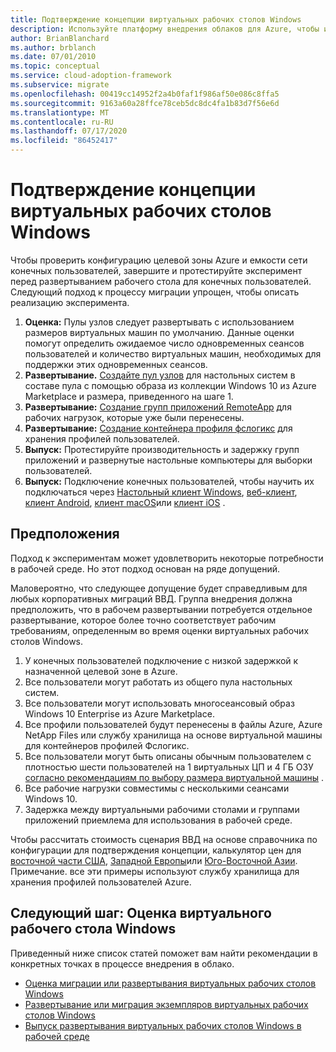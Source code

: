 ```yaml
---
title: Подтверждение концепции виртуальных рабочих столов Windows
description: Используйте платформу внедрения облаков для Azure, чтобы изучить рекомендации по переносу виртуальных рабочих столов, чтобы сократить сложность и стандартизировать процесс миграции.
author: BrianBlanchard
ms.author: brblanch
ms.date: 07/01/2010
ms.topic: conceptual
ms.service: cloud-adoption-framework
ms.subservice: migrate
ms.openlocfilehash: 00419cc14952f2a4b0faf1f986af50e086c8ffa5
ms.sourcegitcommit: 9163a60a28ffce78ceb5dc8dc4fa1b83d7f56e6d
ms.translationtype: MT
ms.contentlocale: ru-RU
ms.lasthandoff: 07/17/2020
ms.locfileid: "86452417"
---
```

# <a name="windows-virtual-desktop-proof-of-concept"></a>Подтверждение концепции виртуальных рабочих столов Windows

Чтобы проверить конфигурацию целевой зоны Azure и емкости сети конечных пользователей, завершите и протестируйте эксперимент перед развертыванием рабочего стола для конечных пользователей. Следующий подход к процессу миграции упрощен, чтобы описать реализацию эксперимента.

1. **Оценка:** Пулы узлов следует развертывать с использованием размеров виртуальных машин по умолчанию. Данные оценки помогут определить ожидаемое число одновременных сеансов пользователей и количество виртуальных машин, необходимых для поддержки этих одновременных сеансов.
2. **Развертывание.** [Создайте пул узлов](https://docs.microsoft.com/azure/virtual-desktop/create-host-pools-azure-marketplace) для настольных систем в составе пула с помощью образа из коллекции Windows 10 из Azure Marketplace и размера, приведенного на шаге 1.
3. **Развертывание:** [Создание групп приложений RemoteApp](https://docs.microsoft.com/azure/virtual-desktop/manage-app-groups#create-a-remoteapp-group) для рабочих нагрузок, которые уже были перенесены.
4. **Развертывание:** [Создание контейнера профиля фслогикс](https://docs.microsoft.com/azure/virtual-desktop/create-host-pools-user-profile) для хранения профилей пользователей.
5. **Выпуск:** Протестируйте производительность и задержку групп приложений и развернутые настольные компьютеры для выборки пользователей.
6. **Выпуск:** Подключение конечных пользователей, чтобы научить их подключаться через [Настольный клиент Windows](https://docs.microsoft.com/azure/virtual-desktop/connect-windows-7-and-10), [веб-клиент](https://docs.microsoft.com/azure/virtual-desktop/connect-web), [клиент Android](https://docs.microsoft.com/azure/virtual-desktop/connect-android), [клиент macOS](https://docs.microsoft.com/azure/virtual-desktop/connect-macos)или [клиент iOS](https://docs.microsoft.com/azure/virtual-desktop/connect-ios) .

## <a name="assumptions"></a>Предположения

Подход к экспериментам может удовлетворить некоторые потребности в рабочей среде. Но этот подход основан на ряде допущений.

Маловероятно, что следующее допущение будет справедливым для любых корпоративных миграций ВВД. Группа внедрения должна предположить, что в рабочем развертывании потребуется отдельное развертывание, которое более точно соответствует рабочим требованиям, определенным во время оценки виртуальных рабочих столов Windows.

1. У конечных пользователей подключение с низкой задержкой к назначенной целевой зоне в Azure.
2. Все пользователи могут работать из общего пула настольных систем.
3. Все пользователи могут использовать многосеансовый образ Windows 10 Enterprise из Azure Marketplace.
4. Все профили пользователей будут перенесены в файлы Azure, Azure NetApp Files или службу хранилища на основе виртуальной машины для контейнеров профилей Фслогикс.
5. Все пользователи могут быть описаны обычным пользователем с плотностью шести пользователей на 1 виртуальных ЦП и 4 ГБ ОЗУ [согласно рекомендациям по выбору размера виртуальной машины](https://docs.microsoft.com/windows-server/remote/remote-desktop-services/virtual-machine-recs#multi-session-recommendations) .
6. Все рабочие нагрузки совместимы с несколькими сеансами Windows 10.
7. Задержка между виртуальными рабочими столами и группами приложений приемлема для использования в рабочей среде.

Чтобы рассчитать стоимость сценария ВВД на основе справочника по конфигурации для подтверждения концепции, калькулятор цен для [восточной части США](https://azure.com/e/448606254c9a44f88798892bb8e0ef3c), [Западной Европы](https://azure.com/e/61a376d5f5a641e8ac31d1884ade9e55)или [Юго-Восточной Азии](https://azure.com/e/7cf555068922461587d0aa99a476f926). Примечание. все эти примеры используют службу хранилища для хранения профилей пользователей Azure.

## <a name="next-step-assess-for-windows-virtual-desktop"></a>Следующий шаг: Оценка виртуального рабочего стола Windows

Приведенный ниже список статей поможет вам найти рекомендации в конкретных точках в процессе внедрения в облако.

- [Оценка миграции или развертывания виртуальных рабочих столов Windows](./migrate-assess.md)
- [Развертывание или миграция экземпляров виртуальных рабочих столов Windows](./migrate-deploy.md)
- [Выпуск развертывания виртуальных рабочих столов Windows в рабочей среде](./migrate-release.md)

